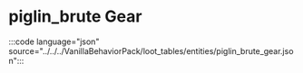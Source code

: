 # piglin_brute Gear

:::code language="json" source="../../../VanillaBehaviorPack/loot_tables/entities/piglin_brute_gear.json":::